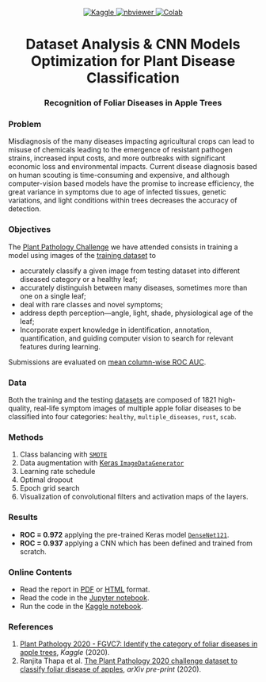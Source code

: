 <!-- Badges -->
</p>

<p align="center">
  <a href="https://www.kaggle.com/inphyt2020/neuralnetworksproject">
    <img alt="Kaggle" src="https://kaggle.com/static/images/open-in-kaggle.svg">
  </a>
  <a href="https://nbviewer.jupyter.org/github/pitmonticone/PlantDiseaseClassification/">
    <img alt="nbviewer" src="https://github.com/jupyter/design/blob/master/logos/Badges/nbviewer_badge.svg">
  </a>
  <a href="https://colab.research.google.com/github/InPhyT/NeuralNetworksProject/blob/master">
    <img alt="Colab" src="https://colab.research.google.com/assets/colab-badge.svg">
  </a>

<!-- Title -->
<h1 align="center">
  Dataset Analysis & CNN Models Optimization for Plant Disease Classification 
</h1>

<!-- Subtitle -->
<h3 align="center">
  Recognition of Foliar Diseases in Apple Trees
</h3>

</p>

### Problem 

Misdiagnosis of the many diseases impacting agricultural crops can lead to misuse of chemicals leading to the emergence of resistant pathogen strains, increased input costs, and more outbreaks with significant economic loss and environmental impacts. Current disease diagnosis based on human scouting is time-consuming and expensive, and although computer-vision based models have the promise to increase efficiency, the great variance in symptoms due to age of infected tissues, genetic variations, and light conditions within trees decreases the accuracy of detection.

### Objectives

The [Plant Pathology Challenge](https://www.kaggle.com/c/plant-pathology-2020-fgvc7/overview) we have attended consists in training a model using images of the [training dataset](https://arxiv.org/abs/2004.11958) to
* accurately classify a given image from testing dataset into different diseased category or a healthy leaf; 
* accurately distinguish between many diseases, sometimes more than one on a single leaf;
* deal with rare classes and novel symptoms;
* address depth perception—angle, light, shade, physiological age of the leaf; 
* Incorporate expert knowledge in identification, annotation, quantification, and guiding computer vision to search for relevant features during learning.

Submissions are evaluated on [mean column-wise ROC AUC](https://www.kaggle.com/c/plant-pathology-2020-fgvc7/overview/evaluation).

### Data 

Both the training and the testing [datasets](https://www.kaggle.com/c/plant-pathology-2020-fgvc7/data) are composed of 1821 high-quality, real-life symptom images of multiple apple foliar diseases to be classified into four categories: `healthy`, `multiple_diseases`, `rust`, `scab`. 

### Methods

1. Class balancing with [`SMOTE`](https://imbalanced-learn.readthedocs.io/en/stable/generated/imblearn.over_sampling.SMOTE.html)
1. Data augmentation with [Keras `ImageDataGenerator`](https://keras.io/api/preprocessing/image/)
1. Learning rate schedule
1. Optimal dropout
1. Epoch grid search
1. Visualization of convolutional filters and activation maps of the layers.

### Results 

* **ROC = 0.972** applying the pre-trained Keras model [`DenseNet121`](https://keras.io/api/applications/densenet/#densenet121-function).
* **ROC = 0.937** applying a CNN which has been defined and trained from scratch. 

### Online Contents

* Read the report in [PDF](https://inphyt.github.io/NeuralNetworksProject/Report/report.pdf) or [HTML](https://inphyt.github.io/NeuralNetworksProject/Report/report.html) format.
* Read the code in the [Jupyter notebook](https://nbviewer.jupyter.org/github/pitmonticone/PlantDiseaseClassification/blob/master/Notebooks/notebook.ipynb).
* Run the code in the [Kaggle notebook](https://www.kaggle.com/inphyt2020/neuralnetworksproject).

### References 

1. [Plant Pathology 2020 - FGVC7: Identify the category of foliar diseases in apple trees](https://www.kaggle.com/c/plant-pathology-2020-fgvc7), *Kaggle* (2020). 
1. Ranjita Thapa et al. [The Plant Pathology 2020 challenge dataset to classify foliar disease of apples](https://arxiv.org/abs/2004.11958), *arXiv pre-print* (2020). 

